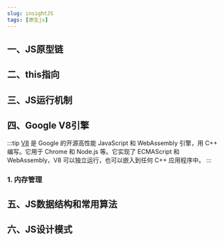 ```yaml
---
slug: insightJS
tags: [原生js]
---
```


## 一、JS原型链
## 二、this指向
## 三、JS运行机制
## 四、Google V8引擎
:::tip
[V8](https://v8.dev/) 是 Google 的开源高性能 JavaScript 和 WebAssembly 引擎，用 C++ 编写。它用于 Chrome 和 Node.js 等。它实现了 ECMAScript 和 WebAssembly，V8 可以独立运行，也可以嵌入到任何 C++ 应用程序中。
:::
### 1. 内存管理
## 五、JS数据结构和常用算法
## 六、JS设计模式